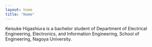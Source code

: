 ```yaml
---
layout: home
title: "Home"
---
```

Keisuke Higashiura is a bachelor student of Department of Electrical Engineering, Electronics, and Information Engineering, School of Engineering, Nagoya University.

